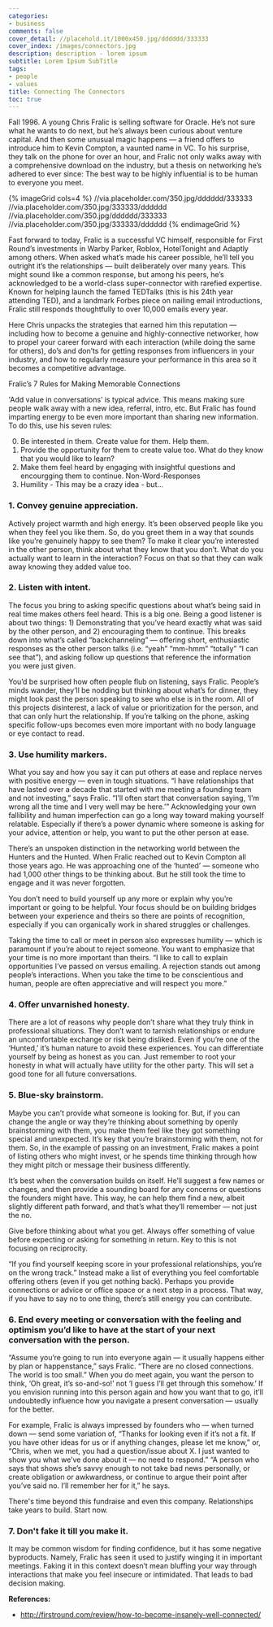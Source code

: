 ```yaml
---
categories:
- business
comments: false
cover_detail: //placehold.it/1000x450.jpg/dddddd/333333
cover_index: /images/connectors.jpg
description: description - lorem ipsum
subtitle: Lorem Ipsum SubTitle
tags:
- people
- values
title: Connecting The Connectors
toc: true
---
```


<!-- Verbatim from First Round Review -->

Fall 1996. A young Chris Fralic is selling software for Oracle. He’s not sure what he wants to do next, but he’s always been curious about venture capital. And then some unusual magic happens — a friend offers to introduce him to Kevin Compton, a vaunted name in VC. To his surprise, they talk on the phone for over an hour, and Fralic not only walks away with a comprehensive download on the industry, but a thesis on networking he’s adhered to ever since: The best way to be highly influential is to be human to everyone you meet.

{% imageGrid cols=4 %}
  //via.placeholder.com/350.jpg/dddddd/333333
  //via.placeholder.com/350.jpg/333333/dddddd
  //via.placeholder.com/350.jpg/dddddd/333333
  //via.placeholder.com/350.jpg/333333/dddddd
{% endimageGrid %}

Fast forward to today, Fralic is a successful VC himself, responsible for First Round’s investments in Warby Parker, Roblox, HotelTonight and Adaptly among others. When asked what’s made his career possible, he’ll tell you outright it’s the relationships — built deliberately over many years. This might sound like a common response, but among his peers, he’s acknowledged to be a world-class super-connector with rarefied expertise. Known for helping launch the famed TEDTalks (this is his 24th year attending TED), and a landmark Forbes piece on nailing email introductions, Fralic still responds thoughtfully to over 10,000 emails every year.

Here Chris unpacks the strategies that earned him this reputation — including how to become a genuine and highly-connective networker, how to propel your career forward with each interaction (while doing the same for others), do’s and don’ts for getting responses from influencers in your industry, and how to regularly measure your performance in this area so it becomes a competitive advantage.

Fralic’s 7 Rules for Making Memorable Connections

'Add value in conversations’ is typical advice. This means making sure people walk away with a new idea, referral, intro, etc. But Fralic has found imparting energy to be even more important than sharing new information. To do this, use his seven rules:

<!-- more --> 

0. Be interested in them. Create value for them. Help them.
1. Provide the opportunity for them to create value too. What do they know that you would like to learn?
2. Make them feel heard by engaging with insightful questions and encourgging them to continue. Non-Word-Responses
3. Humility - This may be a crazy idea - but...



### 1. Convey genuine appreciation. 
Actively project warmth and high energy. It’s been observed people like you when they feel you like them. So, do you greet them in a way that sounds like you’re genuinely happy to see them? To make it clear you’re interested in the other person, think about what they know that you don’t. What do you actually want to learn in the interaction? Focus on that so that they can walk away knowing they added value too.

### 2. Listen with intent. 
The focus you bring to asking specific questions about what’s being said in real time makes others feel heard. This is a big one. Being a good listener is about two things: 1) Demonstrating that you’ve heard exactly what was said by the other person, and 2) encouraging them to continue. This breaks down into what’s called “backchanneling” — offering short, enthusiastic responses as the other person talks (i.e. “yeah” “mm-hmm” “totally” “I can see that”), and asking follow up questions that reference the information you were just given.

You’d be surprised how often people flub on listening, says Fralic. People’s minds wander, they’ll be nodding but thinking about what’s for dinner, they might look past the person speaking to see who else is in the room. All of this projects disinterest, a lack of value or prioritization for the person, and that can only hurt the relationship. If you’re talking on the phone, asking specific follow-ups becomes even more important with no body language or eye contact to read.

### 3. Use humility markers. 
What you say and how you say it can put others at ease and replace nerves with positive energy — even in tough situations. “I have relationships that have lasted over a decade that started with me meeting a founding team and not investing,” says Fralic. “I’ll often start that conversation saying, ‘I’m wrong all the time and I very well may be here.’” Acknowledging your own fallibility and human imperfection can go a long way toward making yourself relatable. Especially if there’s a power dynamic where someone is asking for your advice, attention or help, you want to put the other person at ease.

There’s an unspoken distinction in the networking world between the Hunters and the Hunted.
When Fralic reached out to Kevin Compton all those years ago. He was approaching one of the ‘hunted’ — someone who had 1,000 other things to be thinking about. But he still took the time to engage and it was never forgotten.

You don’t need to build yourself up any more or explain why you’re important or going to be helpful. Your focus should be on building bridges between your experience and theirs so there are points of recognition, especially if you can organically work in shared struggles or challenges.

Taking the time to call or meet in person also expresses humility — which is paramount if you’re about to reject someone. You want to emphasize that your time is no more important than theirs. “I like to call to explain opportunities I’ve passed on versus emailing. A rejection stands out among people’s interactions. When you take the time to be conscientious and human, people are often appreciative and will respect you more.”

### 4. Offer unvarnished honesty. 
There are a lot of reasons why people don’t share what they truly think in professional situations. They don’t want to tarnish relationships or endure an uncomfortable exchange or risk being disliked. Even if you’re one of the ‘Hunted,’ it’s human nature to avoid these experiences. You can differentiate yourself by being as honest as you can. Just remember to root your honesty in what will actually have utility for the other party. This will set a good tone for all future conversations.

### 5. Blue-sky brainstorm. 
Maybe you can’t provide what someone is looking for. But, if you can change the angle or way they’re thinking about something by openly brainstorming with them, you make them feel like they got something special and unexpected. It’s key that you’re brainstorming with them, not for them. So, in the example of passing on an investment, Fralic makes a point of listing others who might invest, or he spends time thinking through how they might pitch or message their business differently.

It’s best when the conversation builds on itself. He’ll suggest a few names or changes, and then provide a sounding board for any concerns or questions the founders might have. This way, he can help them find a new, albeit slightly different path forward, and that’s what they’ll remember — not just the no.

Give before thinking about what you get. Always offer something of value before expecting or asking for something in return. Key to this is not focusing on reciprocity.

“If you find yourself keeping score in your professional relationships, you’re on the wrong track.”
Instead make a list of everything you feel comfortable offering others (even if you get nothing back). Perhaps you provide connections or advice or office space or a next step in a process. That way, if you have to say no to one thing, there’s still energy you can contribute.

### 6. End every meeting or conversation with the feeling and optimism you’d like to have at the start of your next conversation with the person. 
“Assume you’re going to run into everyone again — it usually happens either by plan or happenstance,” says Fralic. “There are no closed connections. The world is too small.” When you do meet again, you want the person to think, ‘Oh great, it’s so-and-so!’ not ‘I guess I’ll get through this somehow.’ If you envision running into this person again and how you want that to go, it’ll undoubtedly influence how you navigate a present conversation — usually for the better.

For example, Fralic is always impressed by founders who — when turned down — send some variation of, “Thanks for looking even if it’s not a fit. If you have other ideas for us or if anything changes, please let me know,” or, “Chris, when we met, you had a question/issue about X. I just wanted to show you what we’ve done about it — no need to respond.” “A person who says that shows she’s savvy enough to not take bad news personally, or create obligation or awkwardness, or continue to argue their point after you’ve said no. I’ll remember her for it,” he says.

There's time beyond this fundraise and even this company. Relationships take years to build. Start now.

### 7. Don't fake it till you make it. 
It may be common wisdom for finding confidence, but it has some negative byproducts. Namely, Fralic has seen it used to justify winging it in important meetings. Faking it in this context doesn’t mean bluffing your way through interactions that make you feel insecure or intimidated. That leads to bad decision making.


**References:**
- http://firstround.com/review/how-to-become-insanely-well-connected/